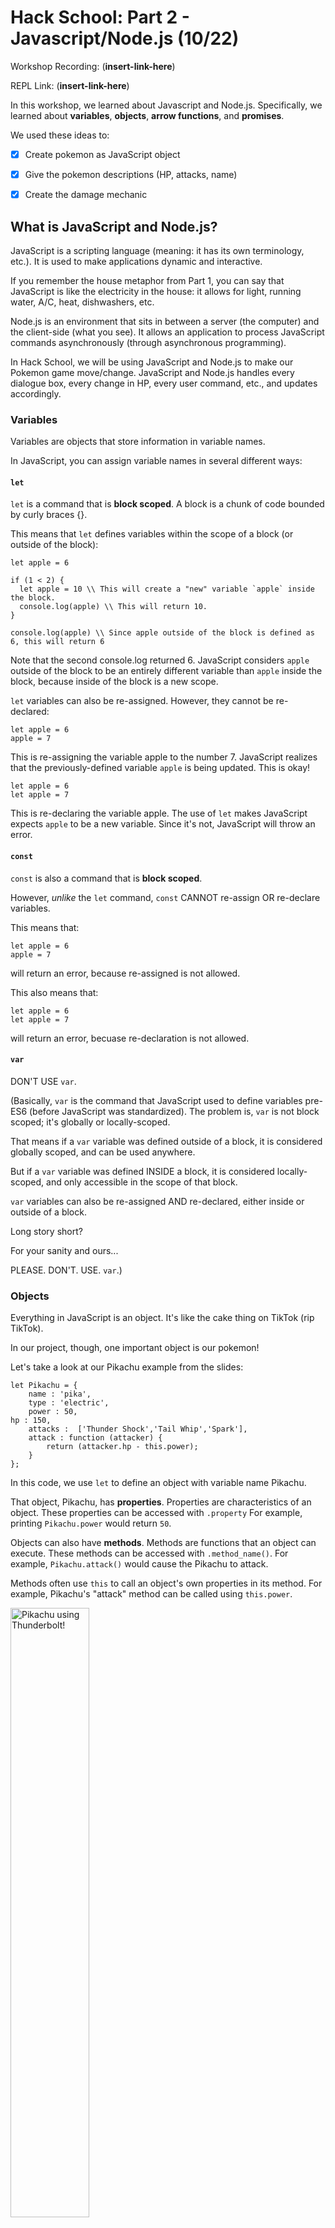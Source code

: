 # Hack School: Part 2 - Javascript/Node.js (10/22)

Workshop Recording: (__insert-link-here__)

REPL Link: (__insert-link-here__)

In this workshop, we learned about Javascript and Node.js. Specifically, we learned about **variables**, **objects**, **arrow functions**, and **promises**.


We used these ideas to:
- [x] Create pokemon as JavaScript object
- [x] Give the pokemon descriptions (HP, attacks, name)
- [x] Create the damage mechanic



## What is JavaScript and Node.js?

JavaScript is a scripting language (meaning: it has its own terminology, etc.). It is used to make applications dynamic and interactive.

If you remember the house metaphor from Part 1, you can say that JavaScript is like the electricity in the house: it allows for light, running water, A/C, heat, dishwashers, etc.

Node.js is an environment that sits in between a server (the computer) and the client-side (what you see). It allows an application to process JavaScript commands asynchronously (through asynchronous programming).

In Hack School, we will be using JavaScript and Node.js to make our Pokemon game move/change. JavaScript and Node.js handles every dialogue box, every change in HP, every user command, etc., and updates accordingly.



### Variables

Variables are objects that store information in variable names.

In JavaScript, you can assign variable names in several different ways:

#### `let`

`let` is a command that is **block scoped**. A block is a chunk of code bounded by curly braces {}.

This means that `let` defines variables within the scope of a block (or outside of the block):

```
let apple = 6

if (1 < 2) {
  let apple = 10 \\ This will create a "new" variable `apple` inside the block.
  console.log(apple) \\ This will return 10.
}

console.log(apple) \\ Since apple outside of the block is defined as 6, this will return 6
```
Note that the second console.log returned 6. JavaScript considers  `apple` outside of the block to be an entirely different variable than `apple` inside the block, because inside of the block is a new scope.



`let` variables can also be re-assigned. However, they cannot be re-declared:
```
let apple = 6
apple = 7
```
This is re-assigning the variable apple to the number 7. JavaScript realizes that the previously-defined variable  `apple` is being updated. This is okay!

```
let apple = 6
let apple = 7
```
This is re-declaring the variable apple. The use of `let` makes JavaScript expects `apple` to be a new variable. Since it's not, JavaScript will throw an error.

#### `const`

`const` is also a command that is **block scoped**. 

However, *unlike* the `let` command, `const` CANNOT re-assign OR re-declare variables.

This means that:
```
let apple = 6
apple = 7
```
will return an error, because re-assigned is not allowed.

This also means that:
```
let apple = 6
let apple = 7
```
will return an error, becuase re-declaration is not allowed.

#### `var`

DON'T USE `var`.

(Basically, `var` is the command that JavaScript used to define variables pre-ES6 (before JavaScript was standardized). The problem is, `var` is not block scoped; it's globally or locally-scoped.

That means if a `var` variable was defined outside of a block, it is considered globally scoped, and can be used anywhere.

But if a `var` variable was defined INSIDE a block, it is considered locally-scoped, and only accessible in the scope of that block.

`var` variables can also be re-assigned AND re-declared, either inside or outside of a block.

Long story short?

For your sanity and ours...

PLEASE. DON'T. USE. `var`.)


### Objects

Everything in JavaScript is an object. It's like the cake thing on TikTok (rip TikTok).

In our project, though, one important object is our pokemon!

Let's take a look at our Pikachu example from the slides:

```
let Pikachu = {
	name : 'pika',
	type : 'electric',
	power : 50,
hp : 150,
	attacks :  ['Thunder Shock','Tail Whip','Spark'],
	attack : function (attacker) {
		return (attacker.hp - this.power);
	}
};
```

In this code, we use `let` to define an object with variable name Pikachu. 

That object, Pikachu, has **properties**. Properties are characteristics of an object. These properties can be accessed with `.property` For example, printing `Pikachu.power` would return `50`.

Objects can also have **methods**. Methods are functions that an object can execute. These methods can be accessed with `.method_name()`. For example, `Pikachu.attack()` would cause the Pikachu to attack.

Methods often use `this` to call an object's own properties in its method. For example, Pikachu's "attack" method can be called using `this.power`.

<img src="https://img00.deviantart.net/6b98/i/2011/166/1/1/pikachu_thunderbolt_by_ajl03-d3izb66.png" alt="Pikachu using Thunderbolt!" height=50% width=50%>


### Callback and Higher-Order Functions

Functions are considered objects in JavaScript. 

A callback function is a function that is passed as an object for another function (which is called the higher-order function).

For example:

```
function multNum (num1, num2, pokemon, callback) {
console.log('your pokemon will heal ' + (num1 * num2) + ' hp');
	callback(pokemon, num1 * num2);
}
```
In this example, the you can see that `callback` is treated like an object because it is in between the parenthesis.

The higher-order function `multNum` asks a general callback function `callback` to do something with `(pokemon, num1*num2)` on the last line of code.


Later, we can pass `heal` as the callback function when we call the function `MultNum`:
```
multNum (5, 6, pikachu, heal);
```

As you can see, in this instance, the higher-order function `MultNum` takes the callback function `heal` as a callback function.


## Project Implementation

### TODO DAMAGE

<img src="https://i.imgflip.com/251r3m.jpg" alt="that's a lot of damage! meme" height=50% width=50%>

We want to figure out how much damage our pokemon takes if it is attacked!

For that, we use **main idea 1** and **main idea 2**.

```
example code here
```

<details> 
  <summary> Hint 1: Where to begin? </summary>
	Start with this: <code>this code here</code>
</details>

## Simple Resources:

<img src="https://external-content.duckduckgo.com/iu/?u=https%3A%2F%2Fi.ytimg.com%2Fvi%2FggUcrIWgKNI%2Fmaxresdefault.jpg&f=1&nofb=1" alt="brock-crying" height=50% width=50%>

We've all learned JavaScript. We've all been there. If any of you are feeling like Brock right now, please go find a mentor for help.

About `let`, `var` and `const`: [freecodecamp article](https://www.freecodecamp.org/news/var-let-and-const-whats-the-difference/)

JavaScript object properties: [W3Schools article](https://www.w3schools.com/js/js_object_properties.asp)

About `this` and a how-to on arrow functions: [W3Schools article](https://www.w3schools.com/Js/js_arrow_function.asp)

JavaScript promises: [Mozilla article](https://developer.mozilla.org/en-US/docs/Web/JavaScript/Guide/Using_promises)
